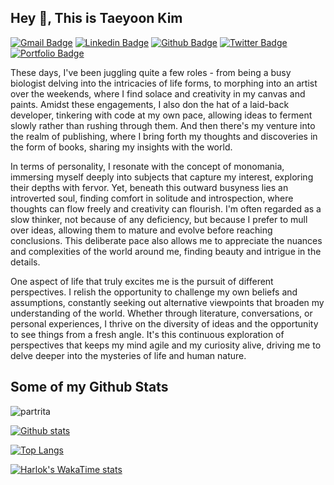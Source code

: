 ## Hey 👋, This is Taeyoon Kim

[![Gmail Badge](https://img.shields.io/badge/-deepthought@postech.ac.kr-c14438?style=flat&logo=Gmail&logoColor=white&link=mailto:deepthought@postech.ac.kr)](mailto:deepthought@postech.ac.kr)
[![Linkedin Badge](https://img.shields.io/badge/-partrita-0072b1?style=flat&logo=Linkedin&logoColor=white&link=https://www.linkedin.com/in/partrita/)](https://www.linkedin.com/in/partrita/) 
[![Github Badge](https://img.shields.io/badge/-partrita-grey?style=flat&logo=github&logoColor=white&link=https://github.com/partrita/)](https://www.github.com/partrita/)
[![Twitter Badge](https://img.shields.io/badge/-partrita-00acee?style=flat&logo=twitter&logoColor=white&link=https://twitter.com/partrita/)](https://www.twitter.com/partrita/) [![Portfolio Badge](https://img.shields.io/badge/portfolio-web-blue?style=flat&link=https://tomorrow-lab.github.io/)](tomorrow-lab.github.io/)

<p align='left'>
These days, I've been juggling quite a few roles - from being a busy biologist delving into the intricacies of life forms, to morphing into an artist over the weekends, where I find solace and creativity in my canvas and paints. Amidst these engagements, I also don the hat of a laid-back developer, tinkering with code at my own pace, allowing ideas to ferment slowly rather than rushing through them. And then there's my venture into the realm of publishing, where I bring forth my thoughts and discoveries in the form of books, sharing my insights with the world.

In terms of personality, I resonate with the concept of monomania, immersing myself deeply into subjects that capture my interest, exploring their depths with fervor. Yet, beneath this outward busyness lies an introverted soul, finding comfort in solitude and introspection, where thoughts can flow freely and creativity can flourish. I'm often regarded as a slow thinker, not because of any deficiency, but because I prefer to mull over ideas, allowing them to mature and evolve before reaching conclusions. This deliberate pace also allows me to appreciate the nuances and complexities of the world around me, finding beauty and intrigue in the details.

One aspect of life that truly excites me is the pursuit of different perspectives. I relish the opportunity to challenge my own beliefs and assumptions, constantly seeking out alternative viewpoints that broaden my understanding of the world. Whether through literature, conversations, or personal experiences, I thrive on the diversity of ideas and the opportunity to see things from a fresh angle. It's this continuous exploration of perspectives that keeps my mind agile and my curiosity alive, driving me to delve deeper into the mysteries of life and human nature.
</p>

## Some of my Github Stats
<p align=left> <img src=https://komarev.com/ghpvc/?username=partrita alt=partrita /> </p>

[![Github stats](https://github-readme-stats.vercel.app/api?username=partrita&show_icons=true&include_all_commits=true)]()

[![Top Langs](https://github-readme-stats.vercel.app/api/top-langs/?username=partrita&layout=compact)](https://github.com/partrita/github-readme-stats)

[![Harlok's WakaTime stats](https://github-readme-stats.vercel.app/api/wakatime?username=partrita)](https://github.com/anuraghazra/github-readme-stats)
